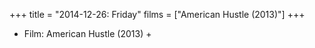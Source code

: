 +++
title = "2014-12-26: Friday"
films = ["American Hustle (2013)"]
+++


* Film: American Hustle (2013) +

